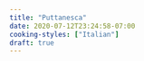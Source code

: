```yaml
---
title: "Puttanesca"
date: 2020-07-12T23:24:58-07:00
cooking-styles: ["Italian"]
draft: true
---
```


